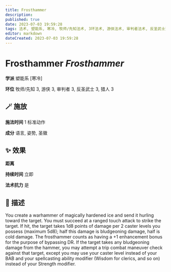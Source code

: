 ```yaml
---
title: Frosthammer
description: 
published: true
date: 2023-07-03 19:59:28
tags: 法术, 塑能系, 寒冷, 牧师/先知法术, 3环法术, 游侠法术, 审判者法术, 反圣武士法术, 猎人法术
editor: markdown
dateCreated: 2023-07-03 19:59:28
---
```


# **Frosthammer** *Frosthammer*

**学派** 塑能系 \[寒冷\] 

**环位** 牧师/先知 3, 游侠 3, 审判者 3, 反圣武士 3, 猎人 3

## 🪄 施放

**施法时间** 1 标准动作

**成分** 语言, 姿势, 圣徽

## ✨ 效果  

**距离**   

**持续时间** 立即 

**法术抗力** 是

## 📖 描述

You create a warhammer of magically hardened ice and send it hurling toward the target. You must succeed at a ranged touch attack to strike the target. If hit, the target takes 1d8 points of damage per 2 caster levels you possess (maximum 5d8); half this damage is bludgeoning damage, half is cold damage. The frosthammer counts as having a +1 enhancement bonus for the purpose of bypassing DR. If the target takes any bludgeoning damage from the hammer, you may attempt a trip combat maneuver check against that target, except you may use your caster level instead of your BAB and your spellcasting ability modifier (Wisdom for clerics, and so on) instead of your Strength modifier.
    